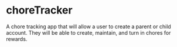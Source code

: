 # choreTracker
A chore tracking app that will allow a user to create a parent or child account. They will be able to create, maintain, and turn in chores for rewards.
